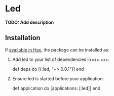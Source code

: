 # Led

**TODO: Add description**

## Installation

If [available in Hex](https://hex.pm/docs/publish), the package can be installed as:

  1. Add led to your list of dependencies in `mix.exs`:

        def deps do
          [{:led, "~> 0.0.1"}]
        end

  2. Ensure led is started before your application:

        def application do
          [applications: [:led]]
        end

